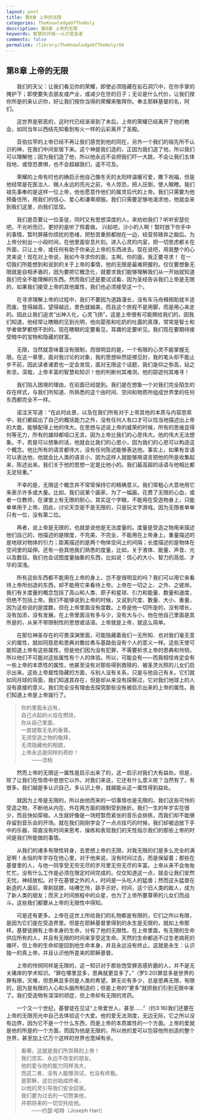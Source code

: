 ```yaml
---
layout: post
title: 第8章 上帝的无限
categories: TheKnowledgeOfTheHoly
description: 第8章 上帝的无限
keywords: 智慧的开端——认识至圣者
comments: false
permalink: /library/TheKnowledgeOfTheHoly/08
---
```


## 第8章 上帝的无限

&emsp;&emsp;我们的天父：让我们看见你的荣耀，即使必须隐藏在岩石洞穴中，在你手掌的掩护下；即使要失去朋友或产业，或减少在世的日子；无论是什么代价，让我们按你所是的来认识你，好让我们按你当得的荣耀来敬拜你。奉主耶稣基督的名，阿们。

&emsp;&emsp;这世界是邪恶的，这时代已经渐渐到了末后。上帝的荣耀已经离开了他的教会，如同当年以西结先知看到有火一样的云彩离开了圣殿。

&emsp;&emsp;亚伯拉罕的上帝已经不再让我们感觉到他的同在，另外一个我们的祖先所不认识的神，在我们中间安居下来。这个神是我们造的，正因为我们造了他，所以我们可以理解他；因为我们造了他，所以他永远不会把我们吓一大跳，不会让我们五体投地，或惊恐畏惧，也不会超越我们，遥不可及。

&emsp;&emsp;荣耀的上帝有时也的确启示他自己像冬天的太阳样温暖可爱，撒下祝福，但是他经常是在医治人、赐人永远的亮光之前，令人惊恐，把人压倒，使人眼瞎。我们祖先事奉的是这样一位上帝，他也愿意作他们的属灵后代的上帝。我们只需要为他预备住所，用我们的信心、爱心和谦卑顺服。我们只需要足够地渴求他，他就会来到我们这里，向我们显现。

&emsp;&emsp;我们是否要让一位圣徒，同时又有思想深度的人，来劝劝我们？听听安瑟伦吧，不光听而已，更好的是听了照着做。
兴起吧，沙小的人啊！暂时放下你手中的事情，暂时屏蔽你烦扰的思绪，把愁苦重担都抛在一边，经营劳碌弃之脑后。为上帝分别出一小段时间，在他里面安息片刻。进入心灵的内室，把一切思虑都关在外面，只让上帝，或任何有助于你亲近上帝的东西进去。现在说吧，用我整个的心灵来说！现在对上帝说，我如今寻求你的面，主啊，你的面，我正要寻求！
在一切我们所能想到和说到的关于上帝的事情，他的无限是最难把握的。仅仅要想象无限就是自相矛盾的，因为要把它概念化，就要求我们能够理解我们从一开始就知道我们完全不能理解的东西。然而我们还是要试试看，因为圣经告诉我们上帝是无限的，如果我们接受上帝的其他属性，我们也必须接受这一个。

&emsp;&emsp;在寻求理解上帝的过程中，我们不要因为道路漫长，没有车马舟楫相助就半途而废。登得越高，望得越远，景色就越美，而且这个旅程不是用脚，而是用心来走的。因此让我们追求“出神入化，心灵飞扬”，这是上帝很有可能赐给我们的，因我们知道，他经常让瞎眼的见到光明，他向婴孩和吃奶的吐露的真理，常常是智士和学者做梦都想不到的。现在瞎眼的定要看见，耳聋的定要听见。我们现在要期待接受暗中的宝物和隐藏的财富。

&emsp;&emsp;无限，当然就意味着没有限制，而很明显的是，一个有限的心灵不能掌握无限。在这一章里，面对我讨论的对象，我的思想纵然捉襟见肘，我的笔头却不能止步不前，因此读者诸君也一定会发现，面对无限这个话题，我们是仰之弥高，钻之弥坚。深哉，上帝丰富的智慧和知识！他的判断何其难测，他的踪迹何其难寻！

&emsp;&emsp;我们陷入困境的理由，在前面已经提到。我们是在想象一个对我们完全陌生的存在样式，与我们所知道、所熟悉的这个由时间、空间和物质所组成世界里的任何东西都完全不一样。

&emsp;&emsp;诺洼天写道：“在此时此景，以及在我们所有对于上帝其他的本质与内容思索中，我们都超出了自己的概括能力之外，没有任何人有口才可以恰当地描述出上帝的大能，能够配得上他的伟大。在思想与述说上帝的威荣的时候，所有的思维显得何等无力，所有的雄辩都哑口无言。因为上帝比我们的心思伟大。他的伟大无法想象。不，若是可以想象的话，他就会比我们的心思小，因为我们的心思可以构造这个概念。他比所有的语言都伟大，没有任何陈述能够表达他。事实上，如果有言语可以表达他，他就会比人类的语言小，因为这样人就能够用语言把他的所是收集起来，陈述出来。我们关于他的思想一定是比他小的。我们最高超的话语与他相比都无足轻重。”

&emsp;&emsp;不幸的是，无限这个概念并不常常保持它的精确意义。我们常粗心大意地用它来表示许多或大量。比如，我们说某个画家，为了一幅画，花费了无限的心血，或者一位教师，在课堂上有无限的耐心。其实这个字眼，不能用在受造物身上，只能单单用于上帝。因此，讨论天空是不是无限的，只是玩文字游戏。因为无限者单单只有一位，没有第二位。

&emsp;&emsp;再者，说上帝是无限的，也就是说他是无法度量的。度量是受造之物用来描述他们自己的，他描述的是限度，不完美、不完全，不能用在上帝身上。重量描述的是地球对物体的引力；距离描述的是两个物体空间上的间隔；长度描述的是物体在空间里的延伸。还有一些其他我们熟悉的度量，比如，关于液体、能量、声音、光以及数目。我们也会试图度量抽象的东西，比如说：信心的大小、智力的高低、才华的深浅。

&emsp;&emsp;所有这些东西都不能用在上帝的身上，岂不是很明显的吗？我们可以用它来看待上帝所创造的东西，却不能用它来看待上帝。上帝在一切之上、之外、之彼岸。我们有关度量的概念包括了高山和人类、原子和星球、引力和能量、数量和速度，但绝不包括上帝。我们不能够说到上帝的时候，又说到尺度、数量、大小、重量，因为这些说的是度数，但在上帝里面没有度数。上帝是他一切所是的，没有增长，没有加添，没有发展。在上帝里面没有多与少，没有大与小，他在他自己里面是其所是的，从来不带限制性的思想或话语。上帝就是上帝，就这么简单。

&emsp;&emsp;在那位神圣存在的可畏深渊里面，可能隐藏着我们一无所知、也对我们毫无意义的属性，就如同慈悲和恩典对撒拉弗与基路伯没有个人的意义一样。这些天使可能知道上帝有这些属性，但是他们因为没有犯罪，不需要祈求上帝的恩典和怜悯，所以他们不可能对这些属性有个人的体验。所以，可能会有——而我相信肯定会有一些上帝的本质性的属性，他甚至没有对那些得到救赎的、被圣灵光照的儿女们启示出来。这些上帝属性隐藏的方面，与别人没有关系，只是与他自己有关。它们就如同月球的背面，我们知道其存在，但是却从来没有探察过，它对我们地球上的人没有直接的意义。我们完全没有理由去探究那些没有被启示出来的上帝的属性。我们知道上帝是上帝就行了。

> 你的里面永远有，<br>
> 自己点起的火焰在燃烧，<br>
> 你从自己里面，<br>
> 一直提取无名的香膏。<br>
> 无须受造之物的敬拜，<br>
> 无须隐藏他的相貌，<br>
> 上帝永远是同样的奇妙！<br>
> &emsp;&emsp;——法柏

&emsp;&emsp;然而上帝的无限这一属性是启示出来了的，这一启示对我们大有益处。但是，除了让我们在惊奇中思想它以外，对我们来说，它还有什么意义呢？当然有了，有很多。我们越是多认识自己，多认识上帝，就越能从这一属性得到益处。

&emsp;&emsp;就因为上帝是无限的，所以由他而来的一切事情也是无限的。我们这些可怜的受造之物，不断地从内在、外在两方面的限制受到挫折。我们一生的年岁实在很少，而且快如穿梭。人生就好像是一场短暂而紧张的音乐会排练，而我们却不能够存留到音乐会的开场。就在我们刚刚学会了一点点技巧的时候，我们却被迫放下手中的乐器，简直没有时间来思考、操练和表现我们的天性指示我们的那些上帝的时间是我们所能做的事情。

&emsp;&emsp;从我们的诸多有限性转身，去思想上帝的无限，对我无限的们是多么完全的满足啊！永恒的年岁存在他心里，对于他来说，没有时间过去，而是保留着；那些在基督里的人，与他一同享受无穷无尽的岁月里无穷无尽的丰富。上帝从来不会匆匆忙忙。没有什么工作是必须在限定时间完成的。仅仅知道这一点，就会让我们安然无忧，神经放松。对于在基督之外的人，时间是一头吃人的猛兽；然而这头猛兽在新造的人面前，卑躬屈膝，咕嘈乞怜，舔手示好。时间，这个旧人类的敌人，成为了新人类的朋友；而天上时间旅程中的众星，也为了上帝所要尊荣的儿女们而战斗。这些我们都要从上帝的无限性中得知。

&emsp;&emsp;可是还有更多。上帝在这世上所给我们的礼物都是有限的，它们之所以有限，是因为它们是在受造界里。但是在耶稣基督里得到的永生是无限的，就如上帝那样。基督徒拥有上帝本身的生命，分有了他的无限性。在上帝里面，有无限的生命供应所有的人，并且有无限的时间来享受这生命。天然的生命都逃不过生老病死的循环，但上帝的生命却是回到他生命本身，并且永远没有终止。这就是永生：认识独一的真上帝，并且认识他所差来的耶稣基督。

&emsp;&emsp;上帝的怜悯同样是无限的，这一知识对于那些饱受罪恶感折磨的人，并不是无关痛痒的学术知识。“罪在哪里显多，恩典就更显多了。”（罗5:20)罪显多是世界的罪有限，灾难，但恩典显多则是人类的希望。罪无论有多少，总是思典无限，有限的，因为是有限的人心和头脑所制造的；但是上帝的“更多”就把我们引到无限中来了。我们受造物有深深的顽症，但上帝却有无限的灵药。

&emsp;&emsp;一个又一个世纪，基督徒在见证“上帝爱世人，甚至……”（约3:16)我们还要在上帝的无限亮光中自己去体验这个大爱。他的爱无法测度，无边无际，它之所以没有边界，因为它不是一个什么东西，而是上帝的本质属性的一个方面。上帝的爱就是他的所是的一个方面，而因为他是无限的，所以他的爱可以包容他所创造的整个世界，甚至加上亿万个这样的世界也宽绰有余。

> 看哪，这就是我们所崇拜的上帝！<br>
> 我们忠实、永远不改变的朋友。<br>
> 他的爱与他的能力同样浩大，<br>
> 而这二者，没有人能够测试，也没有终极。<br>
> 是耶稣，这位创始成终者，<br>
> 以他的灵引导我们安全回家。<br>
> 我们要为过去的一切赞美他，<br>
> 并把将来的一切交托给他。<br>
> &emsp;&emsp;——约瑟·哈特（Joseph Hart）
